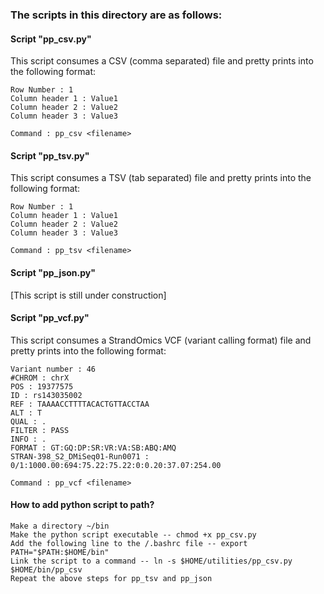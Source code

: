 ### The scripts in this directory are as follows:

#### Script "pp_csv.py"

This script consumes a CSV (comma separated) file and pretty prints into the following format:
	
	Row Number : 1
	Column header 1 : Value1
	Column header 2 : Value2
	Column header 3 : Value3
	
	Command : pp_csv <filename>

#### Script "pp_tsv.py"

This script consumes a TSV (tab separated) file and pretty prints into the following format:

	Row Number : 1
	Column header 1 : Value1
	Column header 2 : Value2
	Column header 3 : Value3

	Command : pp_tsv <filename>

#### Script "pp_json.py"

[This script is still under construction]

#### Script "pp_vcf.py"

This script consumes a StrandOmics VCF (variant calling format) file and pretty prints into the following format:

	Variant number : 46
	#CHROM : chrX
	POS : 19377575
	ID : rs143035002
	REF : TAAAACCTTTTACACTGTTACCTAA
	ALT : T
	QUAL : .
	FILTER : PASS
	INFO : .
	FORMAT : GT:GQ:DP:SR:VR:VA:SB:ABQ:AMQ
	STRAN-398_S2_DMiSeq01-Run0071 : 0/1:1000.00:694:75.22:75.22:0:0.20:37.07:254.00

	Command : pp_vcf <filename>

#### How to add python script to path?

	Make a directory ~/bin
	Make the python script executable -- chmod +x pp_csv.py
	Add the following line to the /.bashrc file -- export PATH="$PATH:$HOME/bin"
	Link the script to a command -- ln -s $HOME/utilities/pp_csv.py $HOME/bin/pp_csv
	Repeat the above steps for pp_tsv and pp_json
